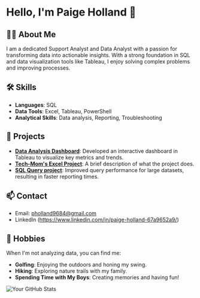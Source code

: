 # Hello, I'm Paige Holland 👋

## 👨‍💻 About Me
I am a dedicated Support Analyst and Data Analyst with a passion for transforming data into actionable insights. With a strong foundation in SQL and data visualization tools like Tableau, I enjoy solving complex problems and improving processes.

## 🛠 Skills
- **Languages**: SQL
- **Data Tools**: Excel, Tableau, PowerShell
- **Analytical Skills**: Data analysis, Reporting, Troubleshooting

## 🚀 Projects
- **[Data Analysis Dashboard](link-to-project)**: Developed an interactive dashboard in Tableau to visualize key metrics and trends.
- **[Tech-Mom's Excel Project](https://github.com/pholland9684/Tech-mom-Excel-Project)**: A brief description of what the project does.
- **[SQL Query project](https://deepnote.com/workspace/tech-moms-129b-a738bafa-01cd-4758-b353-ab57c434c717/project/pholland9684s-Untitled-project-fe4354dd-2217-4906-9861-c22348b28624/notebook/Paige's%20Tech-mom%20Analyst-c50ed1c6f56342009941f2d10b85d1d5)**: Improved query performance for large datasets, resulting in faster reporting times.



## 📫 Contact
- Email: pholland9684@gmail.com
- LinkedIn (https://www.linkedin.com/in/paige-holland-67a9652a9/)

## 🌳 Hobbies
When I'm not analyzing data, you can find me:
- **Golfing**: Enjoying the outdoors and honing my swing.
- **Hiking**: Exploring nature trails with my family.
- **Spending Time with My Boys**: Creating memories and having fun!

![Your GitHub Stats](https://github-readme-stats.vercel.app/api?username=yourusername&show_icons=true)








<!--## Hi there 👋

--About me...
--I am a Support Analyst, Data Analyst

<!--
**pholland9684/pholland9684** is a ✨ _special_ ✨ repository because its `README.md` (this file) appears on your GitHub profile.

Here are some ideas to get you started:

- 🔭 I’m currently working on ...
- 🌱 I’m currently learning ...
- 👯 I’m looking to collaborate on ...
- 🤔 I’m looking for help with ...
- 💬 Ask me about ...
- 📫 How to reach me: ...
- 😄 Pronouns: ...
- ⚡ Fun fact: ...
-->
